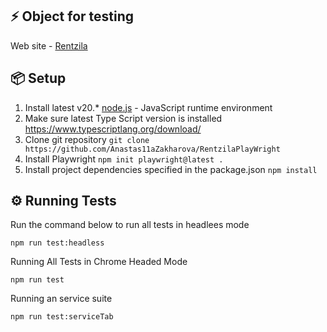 ## ⚡️ Object for testing

Web site - [Rentzila](https://dev.rentzila.com.ua//)

## 📦 Setup

1. Install latest v20.\* [node.js](https://nodejs.org/en/) - JavaScript runtime environment
2. Make sure latest Type Script version is installed https://www.typescriptlang.org/download/
3. Clone git repository `git clone https://github.com/Anastas11aZakharova/RentzilaPlayWright`
4. Install Playwright `npm init playwright@latest .`
5. Install project dependencies specified in the package.json `npm install`

## ⚙️ Running Tests

Run the command below to run all tests in headlees mode

```
npm run test:headless
```

Running All Tests in Chrome Headed Mode

```
npm run test
```

Running an service suite

```
npm run test:serviceTab
```